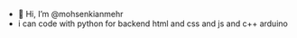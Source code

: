 - 👋 Hi, I’m @mohsenkianmehr
-  i can code with python for backend html and css and js and c++ arduino
